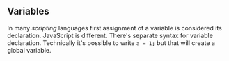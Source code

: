 ## Variables

In many _scripting_ languages first assignment of a variable is considered its declaration. JavaScript is different. There's separate syntax for variable declaration. Technically it's possible to write `a = 1;` but that will create a global variable.